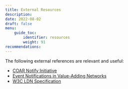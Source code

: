 ```yaml
---
title: External Resources
description: 
date: 2022-08-02
draft: false
menu:
    guide_toc:
        identifier: resources
        weight: 91
recommendations:
---
```


The following external references are relevant and useful:

* [COAR Notify Initiative](https://www.coar-repositories.org/notify/)
* [Event Notifications in Value-Adding Networks](https://www.eventnotifications.net/)
* [W3C LDN Specification](https://www.w3.org/TR/2017/REC-ldn-20170502/)